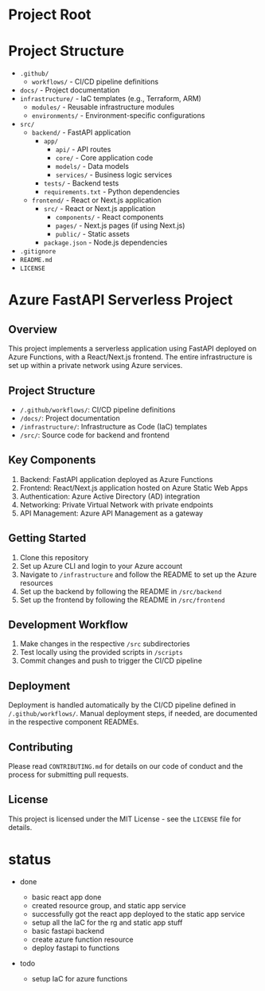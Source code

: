 # Project Root

# Project Structure

- `.github/`
  - `workflows/` - CI/CD pipeline definitions
- `docs/` - Project documentation
- `infrastructure/` - IaC templates (e.g., Terraform, ARM)
  - `modules/` - Reusable infrastructure modules
  - `environments/` - Environment-specific configurations
- `src/`
  - `backend/` - FastAPI application
    - `app/`
      - `api/` - API routes
      - `core/` - Core application code
      - `models/` - Data models
      - `services/` - Business logic services
    - `tests/` - Backend tests
    - `requirements.txt` - Python dependencies
  - `frontend/` - React or Next.js application
    - `src/` - React or Next.js application
      - `components/` - React components
      - `pages/` - Next.js pages (if using Next.js)
      - `public/` - Static assets
    - `package.json` - Node.js dependencies
- `.gitignore`
- `README.md`
- `LICENSE`

# Azure FastAPI Serverless Project

## Overview

This project implements a serverless application using FastAPI deployed on Azure Functions, with a React/Next.js frontend. The entire infrastructure is set up within a private network using Azure services.

## Project Structure

- `/.github/workflows/`: CI/CD pipeline definitions
- `/docs/`: Project documentation
- `/infrastructure/`: Infrastructure as Code (IaC) templates
- `/src/`: Source code for backend and frontend

## Key Components

1. Backend: FastAPI application deployed as Azure Functions
2. Frontend: React/Next.js application hosted on Azure Static Web Apps
3. Authentication: Azure Active Directory (AD) integration
4. Networking: Private Virtual Network with private endpoints
5. API Management: Azure API Management as a gateway

## Getting Started

1. Clone this repository
2. Set up Azure CLI and login to your Azure account
3. Navigate to `/infrastructure` and follow the README to set up the Azure resources
4. Set up the backend by following the README in `/src/backend`
5. Set up the frontend by following the README in `/src/frontend`

## Development Workflow

1. Make changes in the respective `/src` subdirectories
2. Test locally using the provided scripts in `/scripts`
3. Commit changes and push to trigger the CI/CD pipeline

## Deployment

Deployment is handled automatically by the CI/CD pipeline defined in `/.github/workflows/`. Manual deployment steps, if needed, are documented in the respective component READMEs.

## Contributing

Please read `CONTRIBUTING.md` for details on our code of conduct and the process for submitting pull requests.

## License

This project is licensed under the MIT License - see the `LICENSE` file for details.

# status

- done

  - basic react app done
  - created resource group, and static app service
  - successfully got the react app deployed to the static app service
  - setup all the IaC for the rg and static app stuff
  - basic fastapi backend
  - create azure function resource
  - deploy fastapi to functions

- todo
  - setup IaC for azure functions
